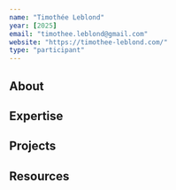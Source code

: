 ```yaml
---
name: "Timothée Leblond"
year: [2025]
email: "timothee.leblond@gmail.com"
website: "https://timothee-leblond.com/"
type: "participant"
---
```


## About 

## Expertise

## Projects

## Resources 